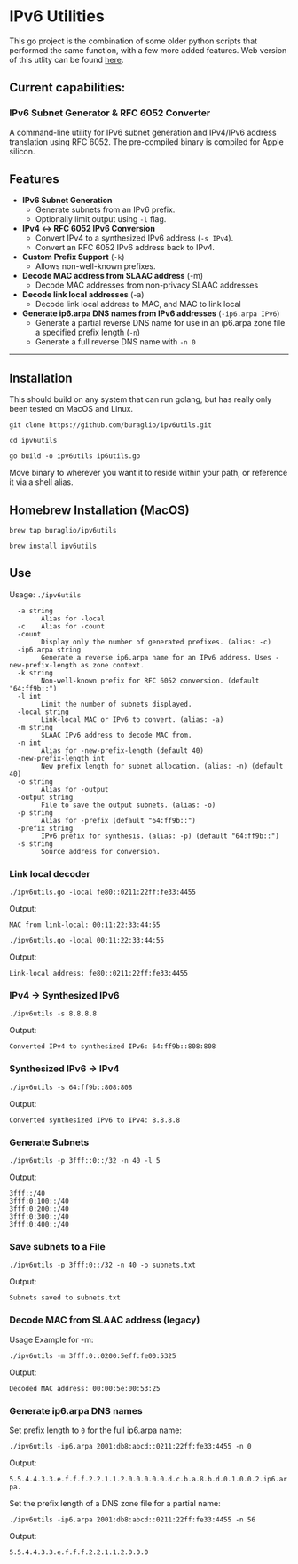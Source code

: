 # IPv6 Utilities
This go project is the combination of some older python scripts that performed the same function, with a few more added features. Web version of this utlity can be found [here](https://tools.forwardingplane.net).

## Current capabilities: 
### IPv6 Subnet Generator & RFC 6052 Converter

A command-line utility for IPv6 subnet generation and IPv4/IPv6 address translation using RFC 6052.
The pre-compiled binary is compiled for Apple silicon.

## Features
- **IPv6 Subnet Generation**  
  - Generate subnets from an IPv6 prefix.  
  - Optionally limit output using `-l` flag.
- **IPv4 ↔ RFC 6052 IPv6 Conversion**  
  - Convert IPv4 to a synthesized IPv6 address (`-s IPv4`).  
  - Convert an RFC 6052 IPv6 address back to IPv4.  
- **Custom Prefix Support** (`-k`)  
  - Allows non-well-known prefixes.
- **Decode MAC address from SLAAC address** (-m)
  - Decode MAC addresses from non-privacy SLAAC addresses
- **Decode link local addresses** (-a)
  - Decode link local address to MAC, and MAC to link local
- **Generate ip6.arpa DNS names from IPv6 addresses** (`-ip6.arpa IPv6`)
  - Generate a partial reverse DNS name for use in an ip6.arpa zone file a specified prefix length (`-n`)
  - Generate a full reverse DNS name with `-n 0`
---

## Installation

This should build on any system that can run golang, but has really only been tested on MacOS and Linux.

`git clone https://github.com/buraglio/ipv6utils.git`

`cd ipv6utils`

`go build -o ipv6utils ip6utils.go`

Move binary to wherever you want it to reside within your path, or reference it via a shell alias. 

## Homebrew Installation (MacOS)

`brew tap buraglio/ipv6utils`

`brew install ipv6utils`

## Use

Usage:
`./ipv6utils`
```
  -a string
        Alias for -local
  -c    Alias for -count
  -count
        Display only the number of generated prefixes. (alias: -c)
  -ip6.arpa string
        Generate a reverse ip6.arpa name for an IPv6 address. Uses -new-prefix-length as zone context.
  -k string
        Non-well-known prefix for RFC 6052 conversion. (default "64:ff9b::")
  -l int
        Limit the number of subnets displayed.
  -local string
        Link-local MAC or IPv6 to convert. (alias: -a)
  -m string
        SLAAC IPv6 address to decode MAC from.
  -n int
        Alias for -new-prefix-length (default 40)
  -new-prefix-length int
        New prefix length for subnet allocation. (alias: -n) (default 40)
  -o string
        Alias for -output
  -output string
        File to save the output subnets. (alias: -o)
  -p string
        Alias for -prefix (default "64:ff9b::")
  -prefix string
        IPv6 prefix for synthesis. (alias: -p) (default "64:ff9b::")
  -s string
        Source address for conversion.
```

### Link local decoder

`./ipv6utils.go -local fe80::0211:22ff:fe33:4455`

Output: 

`MAC from link-local: 00:11:22:33:44:55`

`./ipv6utils.go -local 00:11:22:33:44:55`

Output: 

`Link-local address: fe80::0211:22ff:fe33:4455`

### IPv4 → Synthesized IPv6

`./ipv6utils -s 8.8.8.8`

Output: 

`Converted IPv4 to synthesized IPv6: 64:ff9b::808:808`

### Synthesized IPv6 → IPv4

`./ipv6utils -s 64:ff9b::808:808`

Output:

`Converted synthesized IPv6 to IPv4: 8.8.8.8`

### Generate Subnets

`./ipv6utils -p 3fff::0::/32 -n 40 -l 5`

Output:

```
3fff::/40
3fff:0:100::/40
3fff:0:200::/40
3fff:0:300::/40
3fff:0:400::/40
```

### Save subnets to a File

`./ipv6utils -p 3fff:0::/32 -n 40 -o subnets.txt`

Output: 

`Subnets saved to subnets.txt`

### Decode MAC from SLAAC address (legacy)

Usage Example for -m:

`./ipv6utils -m 3fff:0::0200:5eff:fe00:5325`

Output: 

`Decoded MAC address: 00:00:5e:00:53:25`

### Generate ip6.arpa DNS names

Set prefix length to `0` for the full ip6.arpa name:

`./ipv6utils -ip6.arpa 2001:db8:abcd::0211:22ff:fe33:4455 -n 0`

Output:

`5.5.4.4.3.3.e.f.f.f.2.2.1.1.2.0.0.0.0.0.d.c.b.a.8.b.d.0.1.0.0.2.ip6.arpa.`

Set the prefix length of a DNS zone file for a partial name:

`./ipv6utils -ip6.arpa 2001:db8:abcd::0211:22ff:fe33:4455 -n 56`

Output:

`5.5.4.4.3.3.e.f.f.f.2.2.1.1.2.0.0.0`
